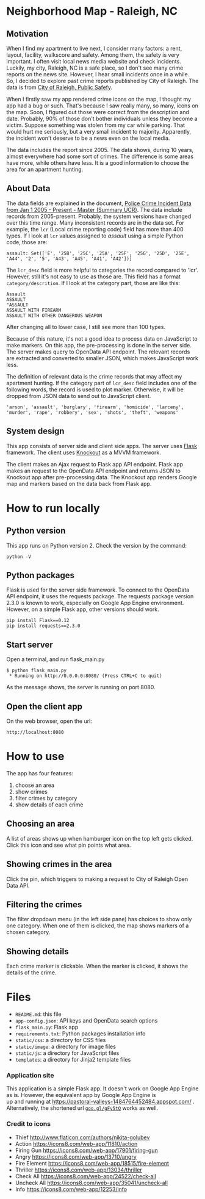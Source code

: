 # Neighborhood Map - Raleigh, NC

## Motivation

When I find my apartment to live next, I consider many factors: a rent, layout, facility,
walkscore and safety. Among them, the safety is very important. I often visit local news
media website and check incidents. Luckily, my city, Raleigh, NC is a safe place, so I
don't see many crime reports on the news site. However, I hear small incidents once
in a while. So, I decided to explore past crime reports published by City of Raleigh.
The data is from
[City of Raleigh, Public Safefy](https://data.raleighnc.gov/category/public-safety).

When I firstly saw my app rendered crime icons on the map, I thought my app had a bug
or such. That's because I saw really many, so many, icons on the map. Soon, I
figured out those were correct from the description and date. Probably, 90% of those
don't bother individuals unless they become a victim. Suppose something was stolen from my car
while parking. That would hurt me seriously, but a very small incident to majority.
Apparently, the incident won't deserve to be a news even on the local media.

The data includes the report since 2005. The data shows, during 10 years, almost
everywhere had some sort of crimes. The difference is some areas have more,
while others have less. It is a good information to choose the area for an apartment
hunting.


## About Data

The data fields are explained in the document, [Police Crime Incident Data from Jan 1 2005 - Present - Master (Summary UCR)](https://dev.socrata.com/foundry/data.raleighnc.gov/emea-ai2t).
The data include records from 2005-present. Probably, the system versions have changed over
this time range. Many inconsistent records are in the data set.
For example, the `lcr` (Local crime reporting code) field has more than 400 types.
If I look at `lcr` values assigned to *assault* using a simple Python code, those are:

```
assault: Set(['E', '25B', '25C', '25A', '25F', '25G', '25D', '25E', 'A44', '2', '5', 'A43', 'A45', 'A41', 'A42'])]
```

The `lcr_desc` field is more helpful to categories the record compared to 'lcr'.
However, still it's not easy to use as those are.
This field has a format `category/descrition`. If I look at the category part,
those are like this:

```
Assault
ASSAULT
"ASSAULT
ASSAULT WITH FIREARM
ASSAULT WITH OTHER DANGEROUS WEAPON
```

After changing all to lower case, I still see more than 100 types.


Because of this nature, it's not a good idea to process data on JavaScript to make markers.
On this app, the pre-processing is done in the server side.
The server makes query to OpenData API endpoint. The relevant records are extracted and
converted to smaller JSON, which makes JavaScript work less.

The definition of relevant data is the crime records that may affect my apartment hunting.
If the category part of `lcr_desc` field includes one of the following words, the record
is used to plot marker. Otherwise, it will be dropped from JSON data to send out to
JavaScript client.

```
'arson', 'assault', 'burglary', 'firearm', 'homicide', 'larceny',
'murder', 'rape', 'robbery', 'sex', 'shots', 'theft', 'weapons'
```


## System design

This app consists of server side and client side apps.
The server uses [Flask](http://flask.pocoo.org/) framework.
The client uses [Knockout](http://knockoutjs.com/index.html) as a MVVM framework.


The client makes an Ajax request to Flask app API endpoint.
Flask app makes an request to the OpenData API endpoint and returns JSON to Knockout app
after pre-processing data.
The Knockout app renders Google map and markers based on the data back from Flask app.



# How to run locally


## Python version

This app runs on Python version 2. Check the version by the command:

```
python -V
```

## Python packages

Flask is used for the server side framework. To connect to the OpenData API endpoint,
it uses the requests package. The requests package version 2.3.0 is known to work,
especially on Google App Engine environment. However, on a simple Flask app,
other versions should work.


```
pip install Flask==0.12
pip install requests==2.3.0
```


## Start server

Open a terminal, and run flask_main.py

```
$ python flask_main.py 
 * Running on http://0.0.0.0:8080/ (Press CTRL+C to quit)
```

As the message shows, the server is running on port 8080.


## Open the client app

On the web browser, open the url:

```
http://localhost:8080
```


# How to use


The app has four features:

1. choose an area
2. show crimes
3. filter crimes by category
4. show details of each crime

## Choosing an area

A list of areas shows up when hamburger icon on the top left gets clicked.
Click this icon and see what pin points what area.


## Showing crimes in the area

Click the pin, which triggers to making a request to City of Raleigh Open Data API.


## Filtering the crimes

The filter dropdown menu (in the left side pane) has choices to show only one category.
When one of them is clicked, the map shows markers of a chosen category.


## Showing details

Each crime marker is clickable. When the marker is clicked, it shows the details of the crime.


# Files

- `README.md`: this file
- `app-config.json`: API keys and OpenData search options
- `flask_main.py`: Flask app
- `requirements.txt`: Python packages installation info
- `static/css`: a directory for CSS files
- `static/image`: a directory for image files
- `static/js`: a directory for JavaScript files
- `templates`: a directory for Jinja2 template files


### Application site

This application is a simple Flask app. It doesn't work on Google App Engine as is.
However, the equivalent app by Google App Engine is  
up and running at <https://pastoral-valleys-1484764452484.appspot.com/> .
Alternatively, the shortened url [`goo.gl/gFy5tQ`](https://goo.gl/gFy5tQ) works as well.



### Credit to icons

- Thief
    <http://www.flaticon.com/authors/nikita-golubev>
- Action
    <https://icons8.com/web-app/11810/action>
- Firing Gun
    <https://icons8.com/web-app/17901/firing-gun>
- Angry
    <https://icons8.com/web-app/13710/angry>
- Fire Element
    <https://icons8.com/web-app/18515/fire-element>
- Thriller
    <https://icons8.com/web-app/13034/thriller>
- Check All
    <https://icons8.com/web-app/24522/check-all>
- Uncheck All
    <https://icons8.com/web-app/35041/uncheck-all>
- Info
    <https://icons8.com/web-app/12253/info>
